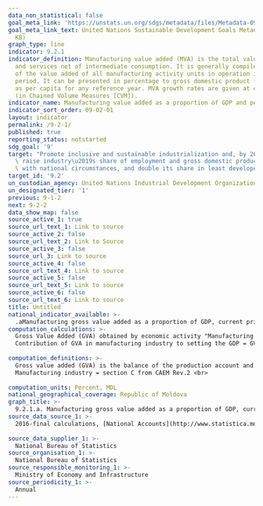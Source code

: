 ```yaml
---
data_non_statistical: false
goal_meta_link: 'https://unstats.un.org/sdgs/metadata/files/Metadata-09-02-01.pdf '
goal_meta_link_text: United Nations Sustainable Development Goals Metadata (PDF 217
  KB)
graph_type: line
indicator: 9.2.1
indicator_definition: Manufacturing value added (MVA) is the total value of goods
  and services net of intermediate consumption. It is generally compiled as the sum
  of the value added of all manufacturing activity units in operation in the reference
  period. It can be presented in percentage to gross domestic product (GDP) as well
  as per capita for any reference year. MVA growth rates are given at constant prices
  (in Chained Volume Measures [CVM]).
indicator_name: Manufacturing value added as a proportion of GDP and per capita
indicator_sort_order: 09-02-01
layout: indicator
permalink: /9-2-1/
published: true
reporting_status: notstarted
sdg_goal: '9'
target: "Promote inclusive and sustainable industrialization and, by 2030, significantly\
  \ raise industry\u2019s share of employment and gross domestic product, in line\
  \ with national circumstances, and double its share in least developed countries"
target_id: '9.2'
un_custodian_agency: United Nations Industrial Development Organization (UNIDO)
un_designated_tier: '1'
previous: 9-1-2
next: 9-2-2
data_show_map: false
source_active_1: true
source_url_text_1: Link to source
source_active_2: false
source_url_text_2: Link to Source
source_active_3: false
source_url_3: Link to source
source_active_4: false
source_url_text_4: Link to source
source_active_5: false
source_url_text_5: Link to source
source_active_6: false
source_url_text_6: Link to source
title: Untitled
national_indicator_available: >-
  .aManufacturing gross value added as a proportion of GDP, current prices
computation_calculations: >-
  Gross Value Added (GVA) obtained by economic activity "Manufacturing industry" as a proportion of the Gross Domestic Product (GDP); current prices.<br> 
  Contribution of GVA in manufacturing industry to setting the GDP = GVA manufacturing industry / GDP *100.<br> 
  
computation_definitions: >-
  Gross value added (GVA) is the balance of the production account and is measured as the difference between the value of manufactured goods and services (assessed at the basic prices) and the intermediary consumption (assessed at the buyer's prices), hence representing the newly created value in the production process. GVA is distributed by economic activities according to  NACE rev.2.<br> 
  Manufacturing industry = section C from CAEM Rev.2 <br> 
  
computation_units: Percent, MDL
national_geographical_coverage: Republic of Moldova
graph_title: >-
  9.2.1.a. Manufacturing gross value added as a proportion of GDP, current prices  
source_data_source_1: >-
  2016-final calculations, [National Accounts](http://www.statistica.md/public/files/Metadate/en/Conturi_nationale_en.pdf)<br> 
  
source_data_supplier_1: >-
  National Bureau of Statistics
source_organisation_1: >-
  National Bureau of Statistics
source_responsible_monitoring_1: >-
  Ministry of Economy and Infrastructure
source_periodicity_1: >-
  Annual
---
```

